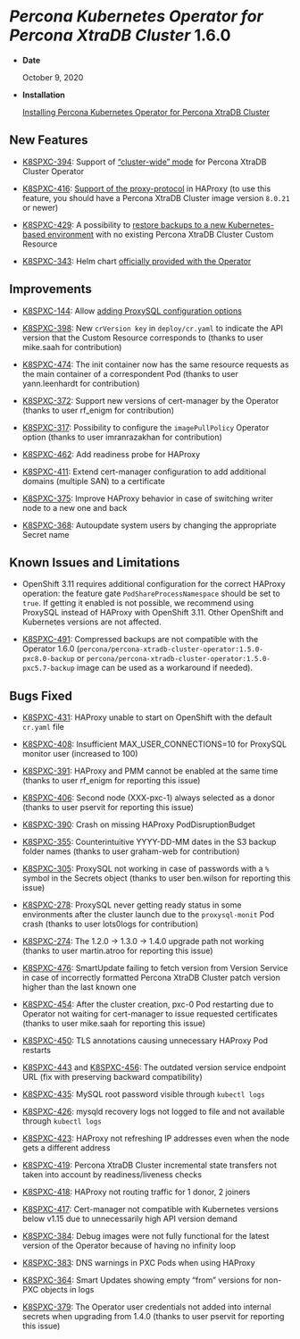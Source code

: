 # *Percona Kubernetes Operator for Percona XtraDB Cluster* 1.6.0


* **Date**

    October 9, 2020



* **Installation**

    [Installing Percona Kubernetes Operator for Percona XtraDB Cluster](../System-Requirements.md#installation-guidelines)


## New Features


* [K8SPXC-394](https://jira.percona.com/browse/K8SPXC-394): Support of [“cluster-wide” mode](../cluster-wide.md) for Percona XtraDB Cluster Operator


* [K8SPXC-416](https://jira.percona.com/browse/K8SPXC-416): [Support of the proxy-protocol](../haproxy-conf.md#enabling-the-proxy-protocol) in HAProxy (to use this feature, you should have a Percona XtraDB Cluster image version `8.0.21` or newer)


* [K8SPXC-429](https://jira.percona.com/browse/K8SPXC-429): A possibility to [restore backups to a new Kubernetes-based environment](../backups-restore.md) with no existing Percona XtraDB Cluster Custom Resource


* [K8SPXC-343](https://jira.percona.com/browse/K8SPXC-343): Helm chart [officially provided with the Operator](../helm.md)

## Improvements


* [K8SPXC-144](https://jira.percona.com/browse/K8SPXC-144): Allow [adding ProxySQL configuration options](../proxysql-conf.md#passing-custom-configuration-options-to-proxysql)


* [K8SPXC-398](https://jira.percona.com/browse/K8SPXC-398): New `crVersion key` in `deploy/cr.yaml` to indicate the API version that the Custom Resource corresponds to (thanks to user mike.saah for contribution)


* [K8SPXC-474](https://jira.percona.com/browse/K8SPXC-474): The init container now has the same resource requests as the main container of a correspondent Pod (thanks to user yann.leenhardt for contribution)


* [K8SPXC-372](https://jira.percona.com/browse/K8SPXC-372): Support new versions of cert-manager by the Operator (thanks to user rf_enigm for contribution)


* [K8SPXC-317](https://jira.percona.com/browse/K8SPXC-317): Possibility to configure the `imagePullPolicy` Operator option (thanks to user imranrazakhan for contribution)


* [K8SPXC-462](https://jira.percona.com/browse/K8SPXC-462): Add readiness probe for HAProxy


* [K8SPXC-411](https://jira.percona.com/browse/K8SPXC-411): Extend cert-manager configuration to add additional domains (multiple SAN) to a certificate


* [K8SPXC-375](https://jira.percona.com/browse/K8SPXC-375): Improve HAProxy behavior in case of switching writer node to a new one and back


* [K8SPXC-368](https://jira.percona.com/browse/K8SPXC-368): Autoupdate system users by changing the appropriate Secret name

## Known Issues and Limitations


* OpenShift 3.11 requires additional configuration for the correct HAProxy operation:
the feature gate `PodShareProcessNamespace` should be set to `true`. If
getting it enabled is not possible, we recommend using ProxySQL instead of
HAProxy with OpenShift 3.11. Other OpenShift and Kubernetes versions are not affected.


* [K8SPXC-491](https://jira.percona.com/browse/K8SPXC-491): Compressed backups are not compatible with the Operator 1.6.0
(`percona/percona-xtradb-cluster-operator:1.5.0-pxc8.0-backup` or
`percona/percona-xtradb-cluster-operator:1.5.0-pxc5.7-backup` image can be
used as a workaround if needed).

## Bugs Fixed


* [K8SPXC-431](https://jira.percona.com/browse/K8SPXC-431): HAProxy unable to start on OpenShift with the default `cr.yaml` file


* [K8SPXC-408](https://jira.percona.com/browse/K8SPXC-408): Insufficient MAX_USER_CONNECTIONS=10 for ProxySQL monitor user (increased to 100)


* [K8SPXC-391](https://jira.percona.com/browse/K8SPXC-391): HAProxy and PMM cannot be enabled at the same time (thanks to user rf_enigm for reporting this issue)


* [K8SPXC-406](https://jira.percona.com/browse/K8SPXC-406): Second node (XXX-pxc-1) always selected as a donor (thanks to user pservit for reporting this issue)


* [K8SPXC-390](https://jira.percona.com/browse/K8SPXC-390): Crash on missing HAProxy PodDisruptionBudget


* [K8SPXC-355](https://jira.percona.com/browse/K8SPXC-355): Counterintuitive YYYY-DD-MM dates in the S3 backup folder names (thanks to user graham-web for contribution)


* [K8SPXC-305](https://jira.percona.com/browse/K8SPXC-305): ProxySQL not working in case of passwords with a `%` symbol in the Secrets object (thanks to user ben.wilson for reporting this issue)


* [K8SPXC-278](https://jira.percona.com/browse/K8SPXC-278): ProxySQL never getting ready status in some environments after the cluster launch due to the `proxysql-monit` Pod crash (thanks to user lots0logs for contribution)


* [K8SPXC-274](https://jira.percona.com/browse/K8SPXC-274): The 1.2.0 -> 1.3.0 -> 1.4.0 upgrade path not working (thanks to user martin.atroo for reporting this issue)


* [K8SPXC-476](https://jira.percona.com/browse/K8SPXC-476): SmartUpdate failing to fetch version from Version Service in case of incorrectly formatted Percona XtraDB Cluster patch version higher than the last known one


* [K8SPXC-454](https://jira.percona.com/browse/K8SPXC-454): After the cluster creation, pxc-0 Pod restarting due to Operator not waiting for cert-manager to issue requested certificates (thanks to user mike.saah for reporting this issue)


* [K8SPXC-450](https://jira.percona.com/browse/K8SPXC-450): TLS annotations causing unnecessary HAProxy Pod restarts


* [K8SPXC-443](https://jira.percona.com/browse/K8SPXC-443) and [K8SPXC-456](https://jira.percona.com/browse/K8SPXC-456): The outdated version service endpoint URL (fix with preserving backward compatibility)


* [K8SPXC-435](https://jira.percona.com/browse/K8SPXC-435): MySQL root password visible through `kubectl logs`


* [K8SPXC-426](https://jira.percona.com/browse/K8SPXC-426): mysqld recovery logs not logged to file and not available through `kubectl logs`


* [K8SPXC-423](https://jira.percona.com/browse/K8SPXC-423): HAProxy not refreshing IP addresses even when the node gets a different address


* [K8SPXC-419](https://jira.percona.com/browse/K8SPXC-419): Percona XtraDB Cluster incremental state transfers not taken into account by readiness/liveness checks


* [K8SPXC-418](https://jira.percona.com/browse/K8SPXC-418): HAProxy not routing traffic for 1 donor, 2 joiners


* [K8SPXC-417](https://jira.percona.com/browse/K8SPXC-417): Cert-manager not compatible with Kubernetes versions below v1.15 due to unnecessarily high API version demand


* [K8SPXC-384](https://jira.percona.com/browse/K8SPXC-384): Debug images were not fully functional for the latest version of the Operator because of having no infinity loop


* [K8SPXC-383](https://jira.percona.com/browse/K8SPXC-383): DNS warnings in PXC Pods when using HAProxy


* [K8SPXC-364](https://jira.percona.com/browse/K8SPXC-364): Smart Updates showing empty “from” versions for non-PXC objects in logs


* [K8SPXC-379](https://jira.percona.com/browse/K8SPXC-379): The Operator user credentials not added into internal secrets when upgrading from 1.4.0 (thanks to user pservit for reporting this issue)
